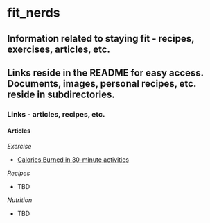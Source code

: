 # fit_nerds

## Information related to staying fit - recipes, exercises, articles, etc. ##
## Links reside in the README for easy access. Documents, images, personal recipes, etc. reside in subdirectories.
### Links - articles, recipes, etc. ###

#### Articles  ####

*Exercise*
* [Calories Burned in 30-minute activities](https://www.health.harvard.edu/diet-and-weight-loss/calories-burned-in-30-minutes-of-leisure-and-routine-activities)

*Recipes*
* TBD

*Nutrition*
* TBD